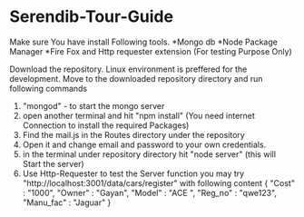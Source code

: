 # Serendib-Tour-Guide


Make sure You have install Following tools.
*Mongo db
*Node Package Manager
*Fire Fox and Http requester extension (For testing Purpose Only)


Download the repository.
Linux environment is preffered for the development.
Move to the downloaded repository directory and run following commands
  1. "mongod" - to start the mongo server
  2. open another terminal and hit "npm install" (You need internet Connection to install the required Packages)
  3. Find the mail.js in the Routes directory under the repository 
  4. Open it and change email and password to your own credentials.
  5. in the terminal under repository directory hit "node server" (this will Start the server)
  6. Use Http-Requester to test the Server function
      you may try "http://localhost:3001/data/cars/register" with following content
       {
        "Cost" : "1000",
        "Owner" : "Gayan",
        "Model" : "ACE ",
        "Reg_no" : "qwe123",
        "Manu_fac" : "Jaguar"
        }
  
  
